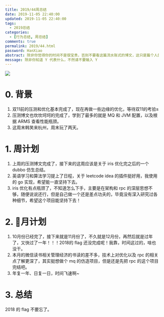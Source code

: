 ```yaml
---
title: 2019/44周总结
date: 2019-11-05 22:40:00
updated: 2019-11-05 22:40:00
tags:
  - 2019总结
categories: 
  - [行为总结, 周总结]
comments: true
permalink: 2019/44.html  
password: HanXiao
abstract: 除非你觉得你的时间不是很宝贵，否则不要看这篇流水账式的博文，这只是篇个人的工作的学习一个总结而已，没有包含任何的技术细节
message: 除非你知道 Y 代表什么，不然请不要输入 Y
---
```


![][0]  

# 0. 背景

1. 双11前的压测和优化基本完成了，现在再做一些边缘的优化，等待双11的考验≥
2. 压测博文也坎坎坷坷的完成了，学到了最多的就是 MQ 和 JVM 配置，以及根据 ARMS 查看性能瓶颈。
3. 这周末韩笑来杭州，周末玩了两天。

<!--more-->

# 1. 周计划

1. 上周的压测博文完成了，接下来的这周应该是关于 iris 优化完之后的一个 dubbo 仿生总结。
2. 英语学习和算法学习提上了日程，关于 leetcode idea 的插件挺好用，我使用的 go 实现，希望能一直坚持下去。
3. iris 优化有点瓶颈了，不知道怎么下手，主要是在架构和 rpc 的深层思想不够，随便说说还行，但是自己做一个还是差点功夫的，毕竟没有深入研究过各种细节，希望这个项目能坚持下去！

# 2. 月计划

1. 10月份已经完了，接下来就是11月份了，不久就是12月份，再然后就是过年了，又快过了一年！！！2018的 flag 还没完成呢！我靠，时间这过的，啥也没干。
2. 本月的微信读书相关管理经济的书读的差不多，技术上对优化以及 rpc 的相关点了解更深了，其实挺想做个 mq 的仿造项目，但是还是先把 rpc 的这个项目完结吧。
3. 年复一年、日复一日，时间飞速啊~

# 3. 总结

2018 的 flag 不要忘了。

[0]: https://leran2deeplearnjavawebtech.oss-cn-beijing.aliyuncs.com/background/2019-11-05%E5%8E%9F%E5%88%99.jpg